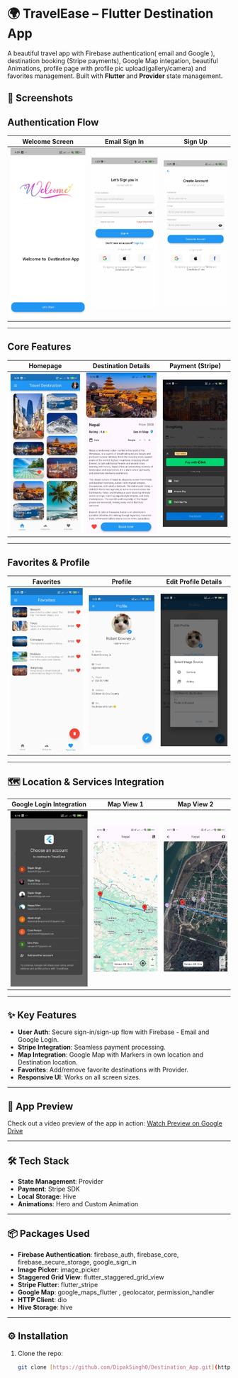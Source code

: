 # 🌍 TravelEase – Flutter Destination App

A beautiful travel app with Firebase authentication( email and Google ), destination booking (Stripe payments), Google Map integation, beautiful Animations, profile page with profile pic upload(gallery/camera) and favorites management. Built with **Flutter** and **Provider** state management.

## 📱 Screenshots

## Authentication Flow

| Welcome Screen | Email Sign In | Sign Up |
|----------------|---------|---------|
| ![Welcome](UI/1%20welcome.jpg) | ![SignIn](UI/2%20signin.jpg) | ![SignUp](UI/3%20signup.jpg) |

---

## Core Features

| Homepage | Destination Details | Payment (Stripe) |
|----------|---------------------|------------------|
| ![Home](UI/4%20home.jpg) | ![Details](UI/7%20details,book.jpg) | ![Payment](UI/8%20stripe%20payment1.jpg) |

---

## Favorites & Profile

| Favorites | Profile | Edit Profile Details |
|-----------|---------|----------------------|
| ![Favorites](UI/6%20favorites.jpg) | ![Profile](UI/9%20profile1.jpg) | ![ProfileDeatils](UI/9%20profile2.jpg) |

---

## 🗺️ Location & Services Integration

| Google Login Integration | Map View 1 | Map View 2 |
|--------------------|------------|------------|
| ![Google Integration](UI/gogle.jpg) | ![Map View 1](UI/map1.jpg) | ![Map View 2](UI/map2.jpg) |

---

## ✨ Key Features
- **User Auth**: Secure sign-in/sign-up flow with Firebase - Email and Google Login.
- **Stripe Integration**: Seamless payment processing.
- **Map Integration**: Google Map with Markers in own location and Destination location.
- **Favorites**: Add/remove favorite destinations with Provider.
- **Responsive UI**: Works on all screen sizes.

---

## 🎥 App Preview

Check out a video preview of the app in action:
[Watch Preview on Google Drive](https://drive.google.com/file/d/1SBpKboTml1y2MlaFi-4kQrBJVgAjh53E/view?usp=drivesdk)

---

## 🛠️ Tech Stack
- **State Management**: Provider
- **Payment**: Stripe SDK
- **Local Storage**: Hive
- **Animations**: Hero and Custom Animation 

---

## 📦 Packages Used
- **Firebase Authentication**: firebase_auth, firebase_core, firebase_secure_storage, google_sign_in
- **Image Picker**: image_picker
- **Staggered Grid View**: flutter_staggered_grid_view
- **Stripe Flutter**: flutter_stripe
- **Google Map**: google_maps_flutter , geolocator, permission_handler
- **HTTP Client**: dio
- **Hive Storage**: hive

---

## ⚙️ Installation
1. Clone the repo:
   ```bash
   git clone [https://github.com/DipakSingh0/Destination_App.git](https://github.com/DipakSingh0/Destination_App.git)
